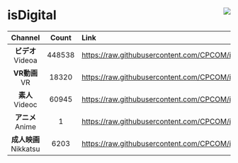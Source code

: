 # isDigital <img align="right" src="https://img.shields.io/github/last-commit/CPCOM/isDigital"/>  
  
| Channel | Count | Link |  
| :-----: | :---: | :--- |  
|**ビデオ**<br />Videoa | 448538 | https://raw.githubusercontent.com/CPCOM/isDigital/main/Videoa.txt |  
|**VR動画**<br />VR | 18320 | https://raw.githubusercontent.com/CPCOM/isDigital/main/VR.txt |  
|**素人**<br />Videoc | 60945 | https://raw.githubusercontent.com/CPCOM/isDigital/main/Videoc.txt |  
|**アニメ**<br />Anime | 1 | https://raw.githubusercontent.com/CPCOM/isDigital/main/Anime.txt |  
|**成人映画**<br />Nikkatsu | 6203 | https://raw.githubusercontent.com/CPCOM/isDigital/main/Nikkatsu.txt |  